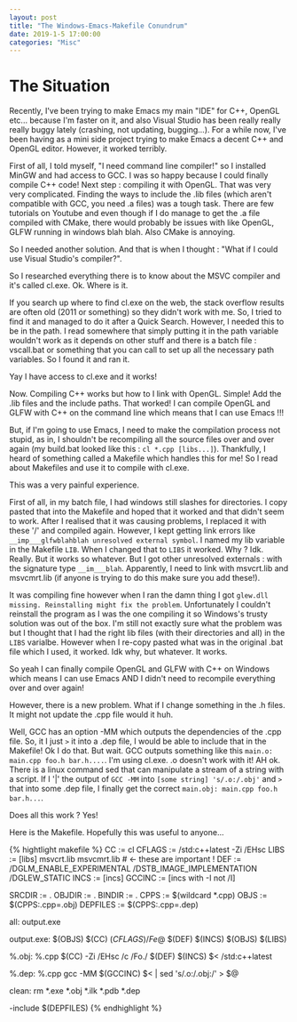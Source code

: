 ```yaml
---
layout: post
title: "The Windows-Emacs-Makefile Conundrum"
date: 2019-1-5 17:00:00
categories: "Misc"
---
```


# The Situation
Recently, I've been trying to make Emacs my main "IDE" for C++, OpenGL etc... because I'm faster on it, and also Visual Studio has been really really really buggy lately (crashing, not updating, bugging...). For a while now, I've been having as a mini side project trying to make Emacs a decent C++ and OpenGL editor. However, it worked terribly.

First of all, I told myself, "I need command line compiler!" so I installed MinGW and had access to GCC. I was so happy because I could finally compile C++ code! Next step : compiling it with OpenGL. That was very very complicated. Finding the ways to include the .lib files (which aren't compatible with GCC, you need .a files) was a tough task. There are few tutorials on Youtube and even though if I do manage to get the .a file compiled with CMake, there would probably be issues with like OpenGL, GLFW running in windows blah blah. Also CMake is annoying.

So I needed another solution. And that is when I thought : "What if I could use Visual Studio's compiler?".

So I researched everything there is to know about the MSVC compiler and it's called cl.exe. Ok. Where is it.

If you search up where to find cl.exe on the web, the stack overflow results are often old (2011 or something) so they didn't work with me. So, I tried to find it and managed to do it after a Quick Search. However, I needed this to be in the path. I read somewhere that simply putting it in the path variable wouldn't work as it depends on other stuff and there is a batch file : vscall.bat or something that you can call to set up all the necessary path variables. So I found it and ran it.

Yay I have access to cl.exe and it works!

Now. Compiling C++ works but how to I link with OpenGL. Simple! Add the .lib files and the include paths. That worked! I can compile OpenGL and GLFW with C++ on the command line which means that I can use Emacs !!!

But, if I'm going to use Emacs, I need to make the compilation process not stupid, as in, I shouldn't be recompiling all the source files over and over again (my build.bat looked like this : `cl *.cpp [libs...]`). Thankfully, I heard of something called a Makefile which handles this for me! So I read about Makefiles and use it  to compile with cl.exe.

This was a very painful experience.

First of all, in my batch file, I had windows still slashes for directories. I copy pasted that into the Makefile and hoped that it worked and that didn't seem to work. After I realised that it was causing problems, I replaced it with these '/' and compiled again. However, I kept getting link errors like `__imp___glfwblahblah unresolved external symbol`. I named my lib variable in the Makefile `LIB`. When I changed that to `LIBS` it worked. Why ? Idk. Really. But it works so whatever. But I got other unresolved externals : with the signature type `__im___blah`. Apparently, I need to link with msvcrt.lib and msvcmrt.lib (if anyone is trying to do this make sure you add these!).

It was compiling fine however when I ran the damn thing I got `glew.dll missing. Reinstalling might fix the problem`. Unfortunately I couldn't reinstall the program as I was the one compiling it so Windows's trusty solution was out of the box. I'm still not exactly sure what the problem was but I thought that I had the right lib files (with their directories and all) in the `LIBS` varialbe. However when I re-copy pasted what was in the original .bat file which I used, it worked. Idk why, but whatever. It works.

So yeah I can finally compile OpenGL and GLFW with C++ on Windows which means I can use Emacs AND I didn't need to recompile everything over and over again!

However, there is a new problem. What if I change something in the .h files. It might not update the .cpp file would it huh.

Well, GCC has an option -MM which outputs the dependencies of the .cpp file. So, it I just `>` it into a .dep file, I would be able to include that in the Makefile! Ok I do that. But wait. GCC outputs something like this `main.o: main.cpp foo.h bar.h....`. I'm using cl.exe. .o doesn't work with it! AH ok. There is a linux command sed that can manipulate a stream of a string with a script. If I '|' the output of `GCC -MM` into  `[some string] 's/.o:/.obj'` and `>` that into some .dep file, I finally get the correct `main.obj: main.cpp foo.h bar.h...`.

Does all this work ? Yes!

Here is the Makefile. Hopefully this was useful to anyone...

{% hightlight makefile %}
CC := cl
CFLAGS := /std:c++latest -Zi /EHsc
LIBS := [libs] msvcrt.lib msvcmrt.lib # <- these are important !
DEF := /DGLM_ENABLE_EXPERIMENTAL /DSTB_IMAGE_IMPLEMENTATION /DGLEW_STATIC
INCS := [incs]
GCCINC := [incs with -I not /I]

SRCDIR := .
OBJDIR := .
BINDIR := .
CPPS := $(wildcard *.cpp)
OBJS := $(CPPS:.cpp=.obj)
DEPFILES := $(CPPS:.cpp=.dep)

all: output.exe

output.exe: $(OBJS)
	$(CC) $(CFLAGS) /Fe$@ $(DEF) $(INCS) $(OBJS) $(LIBS)

%.obj: %.cpp
	$(CC) -Zi /EHsc /c /Fo./ $(DEF) $(INCS) $< /std:c++latest

%.dep: %.cpp
	gcc -MM $(GCCINC) $< | sed 's/.o:/.obj:/' > $@

clean:
	rm *.exe *.obj *.ilk *.pdb *.dep

-include $(DEPFILES)
{% endhighlight %}